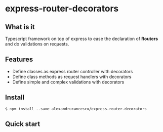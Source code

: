# express-router-decorators

## What is it

Typescript framework on top of express to ease the declaration of **Routers** and do validations on requests.

## Features

* Define classes as express router controller with decorators
* Define class methods as request handlers with decorators
* Define simple and complex validations with decorators

## Install
```batch
$ npm install --save alexandrucancescu/express-router-decorators
```

## Quick start
